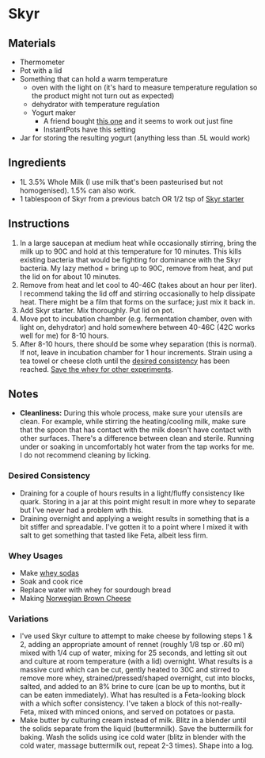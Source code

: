 # Skyr

## Materials

* Thermometer
* Pot with a lid
* Something that can hold a warm temperature
  * oven with the light on (it's hard to measure temperature regulation so the product might not turn out as expected)
  * dehydrator with temperature regulation
  * Yogurt maker
    * A friend bought [this one](https://www.amazon.de/dp/B06Y5XH57F) and it seems to work out just fine
    * InstantPots have this setting
* Jar for storing the resulting yogurt (anything less than .5L would work)

## Ingredients

* 1L 3.5% Whole Milk (I use milk that's been pasteurised but not homogenised). 1.5% can also work.
* 1 tablespoon of Skyr from a previous batch OR 1/2 tsp of [Skyr starter](https://startercultures.eu/product/dairy/yoghurt/yogurt-starters/skyr/)



## Instructions

1. In a large saucepan at medium heat while occasionally stirring, bring the milk up to 90C and hold at this temperature for 10 minutes. This kills existing bacteria that would be fighting for dominance with the Skyr bacteria. My lazy method = bring up to 90C, remove from heat, and put the lid on for about 10 minutes.
2. Remove from heat and let cool to 40-46C (takes about an hour per liter). I recommend taking the lid off and stirring occasionally to help dissipate heat. There might be a film that forms on the surface; just mix it back in. 
3. Add Skyr starter. Mix thoroughly. Put lid on pot.
4. Move pot to incubation chamber (e.g. fermentation chamber, oven with light on, dehydrator) and hold somewhere between 40-46C (42C works well for me) for 8-10 hours.
5. After 8-10 hours, there should be some whey separation (this is normal). If not, leave in incubation chamber for 1 hour increments. Strain using a tea towel or cheese cloth until the [desired consistency](#desired-consistency) has been reached. [Save the whey for other experiments](#whey-usages).



## Notes

* **Cleanliness:** During this whole process, make sure your utensils are clean. For example, while stirring the heating/cooling milk, make sure that the spoon that has contact with the milk doesn't have contact with other surfaces. There's a difference between clean and sterile. Running under or soaking in uncomfortably hot water from the tap works for me. I do not recommend cleaning by licking.

### Desired Consistency

* Draining for a couple of hours results in a light/fluffy consistency like quark. Storing in a jar at this point might result in more whey to separate but I've never had a problem wth this.
* Draining overnight and applying a weight results in something that is a bit stiffer and spreadable. I've gotten it to a point where I mixed it with salt to get something that tasted like Feta, albeit less firm.

### Whey Usages

* Make [whey sodas](https://nourishedkitchen.com/fermented-probiotic-lemonade-soda/)
* Soak and cook rice
* Replace water with whey for sourdough bread
* Making [Norwegian Brown Cheese](https://en.wikipedia.org/wiki/Brunost)

### Variations

* I've used Skyr culture to attempt to make cheese by following steps 1 & 2, adding an appropriate amount of rennet (roughly 1/8 tsp or .60 ml) mixed with 1/4 cup of water, mixing for 25 seconds, and letting sit out and culture at room temperature (with a lid) overnight. What results is a massive curd which can be cut, gently heated to 30C and stirred to remove more whey, strained/pressed/shaped overnight, cut into blocks, salted, and added to an 8% brine to cure (can be up to months, but it can be eaten immediately). What has resulted is a Feta-looking block with a which softer consistency. I've taken a block of this not-really-Feta, mixed with minced onions, and served on potatoes or pasta.
* Make butter by culturing cream instead of milk. Blitz in a blender until the solids separate from the liquid (buttermnilk). Save the buttermilk for baking. Wash the solids using ice cold water (blitz in blender with the cold water, massage buttermilk out, repeat 2-3 times). Shape into a log.

